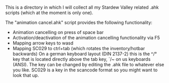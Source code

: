 This is a directory in which I will collect all my Stardew Valley related .ahk scripts (which at the moment is only one).

The "animation cancel.ahk" script provides the following functionality:
- Animation cancelling on press of space bar
- Activation/deactivation of the animation cancelling functionality via F5
- Mapping arrow keys to wasd
- Mapping SC029 to ctrl+tab (which rotates the inventory/hotbar backwards)
	On a german keyboard layout (DIN 2137-2) this is the ^/° key that is located directly above the tab key, `/~ on us keyboards (ANSI).
	The key can be changed by editing the .ahk file to whatever else you like. SC029 is a key in the scancode format so you might want to look that up.
